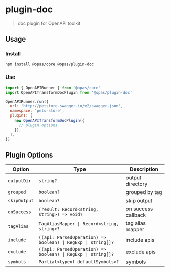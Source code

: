 # plugin-doc

> doc plugin for OpenAPI toolkit

## Usage

### Install

```sh
npm install @opas/core @opas/plugin-doc
```

### Use

```js
import { OpenAPIRunner } from '@opas/core'
import OpenAPITransformDocPlugin from '@opas/plugin-doc'

OpenAPIRunner.run({
  url: 'http://petstore.swagger.io/v2/swagger.json',
  namespace: 'pets-store',
  plugins: [
    new OpenAPITransformDocPlugin({
      // plugin options
    }),
  ],
})
```

## Plugin Options

| Option       | Type                                                         | Description         |
| ------------ | ------------------------------------------------------------ | ------------------- |
| `outputDir`  | `string?`                                                    | output directory    |
| `grouped`    | `boolean?`                                                   | grouped by tag      |
| `skipOutput` | `boolean?`                                                   | skip output         |
| `onSuccess`  | `(result: Record<string, string>) => void?`                  | on success callback |
| `tagAlias`   | `TagAliasMapper \| Record<string, string>?`                  | tag alias mapper    |
| `include`    | `((api: ParsedOperation) => boolean) \| RegExp \| string[]?` | include apis        |
| `exclude`    | `((api: ParsedOperation) => boolean) \| RegExp \| string[]?` | exclude apis        |
| `symbols`    | `Partial<typeof defaultSymbols>?`                            | symbols             |
